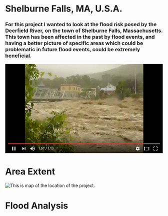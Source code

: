 # Shelburne Falls, MA, U.S.A.
### For this project I wanted to look at the flood risk posed by the Deerfield River, on the town of Shelburne Falls, Massachusetts. This town has been affected in the past by flood events, and having a better picture of specific areas which could be problematic in future flood events, could be extremely beneficial. 
[![Youtube Video of a 2011 Flood](Video_scn_sht.png)](https://youtu.be/-YuQWLGA870)

# Area Extent
![This is map of the location of the project.](insetmap.png)

# Flood Analysis
